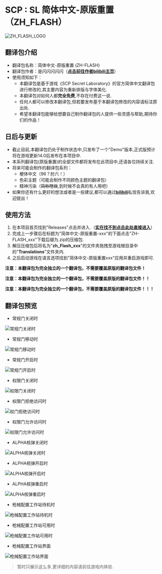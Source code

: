 # SCP : SL 简体中文-原版重置（ZH_FLASH）

![ZH_FLASH_LOGO](https://telegraph-image-55w.pages.dev/file/56e3b158353052236f77f.png)

## 翻译包介绍

- 翻译包名称：简体中文-原版重置 (ZH-FLASH)
- 翻译包作者：是闪闪闪闪闪（**[点击前往作者bilibili主页](https://space.bilibili.com/545576624)**）
- 使用须知如下：
  - 本翻译包是基于游戏《SCP Secret Laboratory》的官方简体中文翻译包进行修改的,其主要内容为重新排版与字体美化.
  - 本翻译包对如何人都**完全免费**,不存在付费这一说.
  - 任何人都可以修改本翻译包,但若要发布基于本翻译包修改的内容请标注原出处.
  - 希望本翻译包能够给想要自己制作翻译包的人提供一些灵感与帮助,期待你们的作品！

## 日后与更新

- 截止目前,本翻译包仍处于制作状态中,只发布了一个"Demo"版本,正式版预计将在游戏更新14.0后发布在本项目中.
- 本系列翻译包(原版重置)的全部文件都将发布在此项目中,还请各位持续关注.
- 将来可能会制作的翻译包系列：
  - 梗体中文（96？肘六！）
  - 色彩主题（可能会制作不同颜色主题的翻译包）
  - 精神污染（~~简称瞎做~~,到时候不会真的有人用吧）
- 如果你还有什么更好的想法或者是一些建议,都可以通过[**bilibili**](https://space.bilibili.com/545576624)私信告诉我,欢迎提出！

## 使用方法

1. 在本项目首页找到"Releases"点击并进入.（**[实在找不到点击此处直接进入](https://github.com/ShanFlash/SCP-SL_zh_Flash/releases)**）
2. 完成上一步骤后在标题为"简体中文-原版重置-xxx"的下面点击"ZH-FLASH_xxx"下载后缀为.zip的压缩包.
3. 解压压缩包后将名为"**zh_Flash_xxx**"的文件夹拖拽至游戏根目录中的"**Translations**"文件夹内.
4. 之后启动游戏在语言选项找到"简体中文-原版重置xxx"应用并重启游戏即可.

**注意：本翻译包为完全独立的一个翻译包，不需要覆盖原版的翻译包文件！**

**注意：本翻译包为完全独立的一个翻译包，不需要覆盖原版的翻译包文件！！**

**注意：本翻译包为完全独立的一个翻译包，不需要覆盖原版的翻译包文件！！！**

## 翻译包预览

- 常规门关闭时

![常规门关闭时](https://telegraph-image-55w.pages.dev/file/8f38745c72f6f080ae924.png)

- 常规门移动时

![常规门移动时](https://telegraph-image-55w.pages.dev/file/20118f8e47ff5866d495e.png)

- 常规门开启时

![常规门开启时](https://telegraph-image-55w.pages.dev/file/a4027595135431175f9d2.png)

- 权限门关闭时

![权限门关闭时](https://telegraph-image-55w.pages.dev/file/9114f345f108e71cba4b7.png)

- 权限门拒绝访问时

![权门拒绝访问时](https://telegraph-image-55w.pages.dev/file/245c13ba7377e8cbef14e.png)

- 权限门允许访问时

![权限门允许访问时](https://telegraph-image-55w.pages.dev/file/42bcc487cda2d90b84e1f.png)

- ALPHA核弹关闭时

![ALPHA核弹关闭时](https://telegraph-image-55w.pages.dev/file/76fbd8e3cdb124d330ece.png)

- ALPHA核弹开启时

![ALPHA核弹开启时](https://telegraph-image-55w.pages.dev/file/ae4f5ba89f1024dfab3fe.png)

- ALPHA核弹重启时

![ALPHA核弹重启时](https://telegraph-image-55w.pages.dev/file/62c2a509cd5e9db6b9b21.png)

- 枪械配置工作站待机时

![枪械配置工作站待机时](https://telegraph-image-55w.pages.dev/file/80b8b4fc9e61c9eb53b55.png)

- 枪械配置工作站可用时

![枪械配置工作站可用时](https://telegraph-image-55w.pages.dev/file/f3fb3b3d8ca20a93060ee.png)

- 枪械配置工作站界面

![枪械配置工作站界面](https://telegraph-image-55w.pages.dev/file/158d64398f0e6ae7256b2.png)
> 暂时只展示这么多,更详细的内容请前往游戏内体验.




